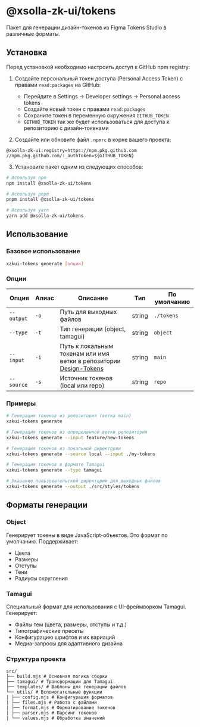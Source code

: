 # @xsolla-zk-ui/tokens

Пакет для генерации дизайн-токенов из Figma Tokens Studio в различные форматы.


## Установка

Перед установкой необходимо настроить доступ к GitHub npm registry:

1. Создайте персональный токен доступа (Personal Access Token) с правами `read:packages` на GitHub:
   - Перейдите в Settings → Developer settings → Personal access tokens
   - Создайте новый токен с правами `read:packages`
   - Сохраните токен в переменную окружения `GITHUB_TOKEN`
   - `GITHUB_TOKEN` так же будет использоваться для доступа к репозиторию с дизайн-токенами

2. Создайте или обновите файл `.npmrc` в корне вашего проекта:
```
@xsolla-zk-ui:registry=https://npm.pkg.github.com
//npm.pkg.github.com/:_authToken=${GITHUB_TOKEN}
```

3. Установите пакет одним из следующих способов:

```bash
# Используя npm
npm install @xsolla-zk-ui/tokens

# Используя pnpm
pnpm install @xsolla-zk-ui/tokens

# Используя yarn
yarn add @xsolla-zk-ui/tokens
```

## Использование

### Базовое использование

```bash
xzkui-tokens generate [опции]
```

### Опции

| Опция | Алиас | Описание | Тип | По умолчанию |
|-------|--------|-----------|------|--------------|
| `--output` | `-o` | Путь для выходных файлов | string | `./tokens` |
| `--type` | `-t` | Тип генерации (object, tamagui) | string | `object` |
| `--input` | `-i` | Путь к локальным токенам или имя ветки в репозитории [Design-Tokens](https://github.com/Xsolla-ZK/Design-Tokens) | string | `main` | other-repo-branch |
| `--source` | `-s` | Источник токенов (local или repo) | string | `repo` |

### Примеры

```bash
# Генерация токенов из репозитория (ветка main)
xzkui-tokens generate

# Генерация токенов из определенной ветки репозитория
xzkui-tokens generate --input feature/new-tokens

# Генерация токенов из локальной директории
xzkui-tokens generate --source local --input ./my-tokens

# Генерация токенов в формате Tamagui
xzkui-tokens generate --type tamagui

# Указание пользовательской директории для выходных файлов
xzkui-tokens generate --output ./src/styles/tokens
```

## Форматы генерации

### Object
Генерирует токены в виде JavaScript-объектов. Это формат по умолчанию. Поддерживает:
- Цвета
- Размеры
- Отступы
- Тени
- Радиусы скругления

### Tamagui
Специальный формат для использования с UI-фреймворком Tamagui. Генерирует:
- Файлы тем (цвета, размеры, отступы и т.д.)
- Типографические пресеты
- Конфигурацию шрифтов и их вариаций
- Медиа-запросы для адаптивного дизайна

### Структура проекта

```
src/
├── build.mjs # Основная логика сборки
├── tamagui/ # Трансформации для Tamagui
├── templates/ # Шаблоны для генерации файлов
└── utils/ # Вспомогательные функции
| ├── config.mjs # Конфигурация форматов
| ├── files.mjs # Работа с файлами
| ├── format.mjs # Форматирование токенов
| ├── parser.mjs # Парсинг токенов
| └── values.mjs # Обработка значений
```
